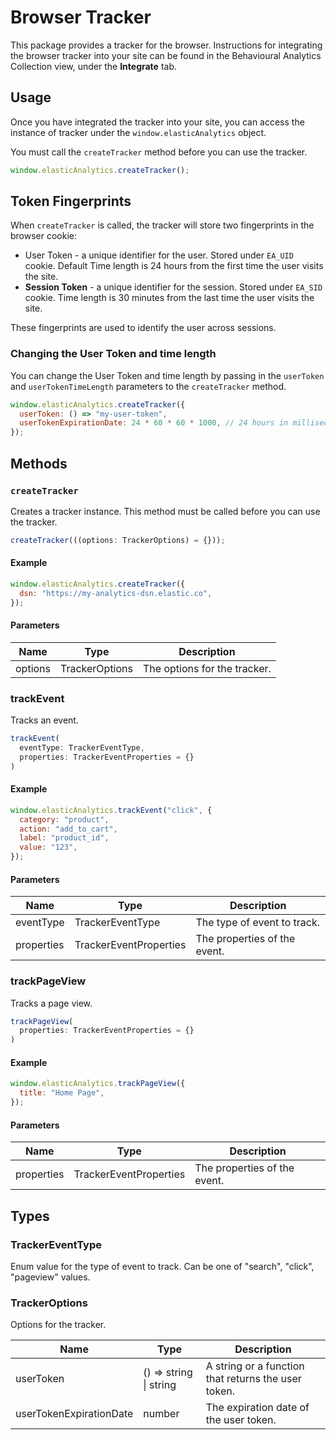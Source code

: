 # Browser Tracker

This package provides a tracker for the browser. Instructions for integrating the browser tracker into your site can be found in the Behavioural Analytics Collection view, under the **Integrate** tab.

## Usage

Once you have integrated the tracker into your site, you can access the instance of tracker under the `window.elasticAnalytics` object.

You must call the `createTracker` method before you can use the tracker.

```js
window.elasticAnalytics.createTracker();
```

## Token Fingerprints

When `createTracker` is called, the tracker will store two fingerprints in the browser cookie:

- User Token - a unique identifier for the user. Stored under `EA_UID` cookie. Default Time length is 24 hours from the first time the user visits the site.
- **Session Token** - a unique identifier for the session. Stored under `EA_SID` cookie. Time length is 30 minutes from the last time the user visits the site.

These fingerprints are used to identify the user across sessions.

### Changing the User Token and time length

You can change the User Token and time length by passing in the `userToken` and `userTokenTimeLength` parameters to the `createTracker` method.

```js
window.elasticAnalytics.createTracker({
  userToken: () => "my-user-token",
  userTokenExpirationDate: 24 * 60 * 60 * 1000, // 24 hours in milliseconds
});
```

## Methods

### `createTracker`

Creates a tracker instance. This method must be called before you can use the tracker.

```javascript
createTracker(((options: TrackerOptions) = {}));
```

#### Example

```javascript
window.elasticAnalytics.createTracker({
  dsn: "https://my-analytics-dsn.elastic.co",
});
```

#### Parameters

| Name    | Type           | Description                  |
| ------- | -------------- | ---------------------------- |
| options | TrackerOptions | The options for the tracker. |

### trackEvent

Tracks an event.

```ts
trackEvent(
  eventType: TrackerEventType,
  properties: TrackerEventProperties = {}
)
```

#### Example

```javascript
window.elasticAnalytics.trackEvent("click", {
  category: "product",
  action: "add_to_cart",
  label: "product_id",
  value: "123",
});
```

#### Parameters

| Name       | Type                   | Description                  |
| ---------- | ---------------------- | ---------------------------- |
| eventType  | TrackerEventType       | The type of event to track.  |
| properties | TrackerEventProperties | The properties of the event. |

### trackPageView

Tracks a page view.

```ts
trackPageView(
  properties: TrackerEventProperties = {}
)
```

#### Example

```javascript
window.elasticAnalytics.trackPageView({
  title: "Home Page",
});
```

#### Parameters

| Name       | Type                   | Description                  |
| ---------- | ---------------------- | ---------------------------- |
| properties | TrackerEventProperties | The properties of the event. |

## Types

### TrackerEventType

Enum value for the type of event to track. Can be one of "search", "click", "pageview" values.

### TrackerOptions

Options for the tracker.

| Name                    | Type                   | Description                                         |
| ----------------------- | ---------------------- | --------------------------------------------------- |
| userToken               | () => string \| string | A string or a function that returns the user token. |
| userTokenExpirationDate | number                 | The expiration date of the user token.              |
